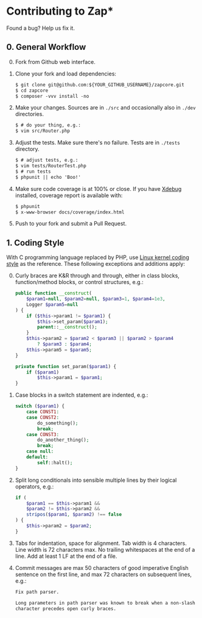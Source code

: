 Contributing to Zap\*
====================


Found a bug? Help us fix it.


## 0. General Workflow

0.  Fork from Github web interface.

1.  Clone your fork and load dependencies:

    ```txt
    $ git clone git@github.com:${YOUR_GITHUB_USERNAME}/zapcore.git
    $ cd zapcore
    $ composer -vvv install -no
    ```

2.  Make your changes. Sources are in `./src` and occasionally also
    in `./dev` directories.

    ```txt
    $ # do your thing, e.g.:
    $ vim src/Router.php
    ```

3.  Adjust the tests. Make sure there's no failure. Tests are in
    `./tests` directory.

    ```txt
    $ # adjust tests, e.g.:
    $ vim tests/RouterTest.php
    $ # run tests
    $ phpunit || echo 'Boo!'
    ```

4.  Make sure code coverage is at 100% or close. If you have
    [Xdebug](https://xdebug.org/) installed, coverage report is
    available with:

    ```txt
    $ phpunit
    $ x-www-browser docs/coverage/index.html
    ```

5. Push to your fork and submit a Pull Request.


## 1. Coding Style

With C programming language replaced by PHP, use
[Linux kernel coding style](https://web.archive.org/web/20120421035445/http://www.kernel.org:80/doc/Documentation/CodingStyle)
as the reference. These following exceptions and additions apply:

0.  Curly braces are K&R through and through, either in class blocks,
    function/method blocks, or control structures, e.g.:

    ```php
    public function __construct(
        $param1=null, $param2=null, $param3=1, $param4=1e3,
        Logger $param5=null
    ) {
        if ($this->param1 != $param1) {
            $this->set_param($param1);
            parent::__construct();
        }
        $this->param2 = $param2 < $param3 || $param2 > $param4
            ? $param3 : $param4;
        $this->param5 = $param5;
    }

    private function set_param($param1) {
        if ($param1)
            $this->param1 = $param1;
    }
    ```
1.  Case blocks in a switch statement are indented, e.g.:

    ```php
    switch ($param1) {
        case CONST1:
        case CONST2:
            do_something();
            break;
        case CONST3:
            do_another_thing();
            break;
        case null:
        default:
            self::halt();
    }
    ```

2.  Split long conditionals into sensible multiple lines by their
    logical operators, e.g.:

    ```php
    if (
        $param1 == $this->param1 &&
        $param2 != $this->param2 &&
        stripos($param1, $param2) !== false
    ) {
        $this->param2 = $param2;
    }
    ```

3.  Tabs for indentation, space for alignment. Tab width is 4
    characters. Line width is 72 characters max. No trailing
    whitespaces at the end of a line. Add at least 1 LF at the end of a
    file.

4.  Commit messages are max 50 characters of good imperative English
    sentence on the first line, and max 72 characters on subsequent
    lines, e.g.:

    ```txt
    Fix path parser.

    Long parameters in path parser was known to break when a non-slash
    character precedes open curly braces.
    ```

